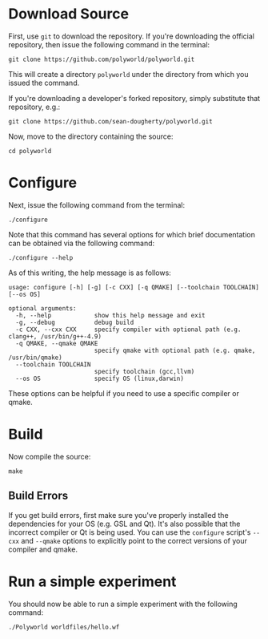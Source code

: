 # Download Source
First, use `git` to download the repository. If you're downloading the official repository, then issue
the following command in the terminal:
```
git clone https://github.com/polyworld/polyworld.git
```
This will create a directory `polyworld` under the directory from which you issued the command.

If you're downloading a developer's forked repository, simply substitute that repository, e.g.:
```
git clone https://github.com/sean-dougherty/polyworld.git
```

Now, move to the directory containing the source:
```
cd polyworld
```

# Configure
Next, issue the following command from the terminal:
```
./configure
```

Note that this command has several options for which brief documentation can be obtained via the following command:
```
./configure --help
```
As of this writing, the help message is as follows:
```
usage: configure [-h] [-g] [-c CXX] [-q QMAKE] [--toolchain TOOLCHAIN] [--os OS]

optional arguments:
  -h, --help            show this help message and exit
  -g, --debug           debug build
  -c CXX, --cxx CXX     specify compiler with optional path (e.g. clang++, /usr/bin/g++-4.9)
  -q QMAKE, --qmake QMAKE
                        specify qmake with optional path (e.g. qmake, /usr/bin/qmake)
  --toolchain TOOLCHAIN
                        specify toolchain (gcc,llvm)
  --os OS               specify OS (linux,darwin)
```

These options can be helpful if you need to use a specific compiler or qmake.

# Build
Now compile the source:
```
make
```

## Build Errors
If you get build errors, first make sure you've properly installed the dependencies for your OS (e.g. GSL and Qt). It's also possible that the incorrect compiler or Qt is being used. You can use the `configure` script's `--cxx` and `--qmake` options to explicitly point to the correct versions of your compiler and qmake.

# Run a simple experiment
You should now be able to run a simple experiment with the following command:
```
./Polyworld worldfiles/hello.wf
```